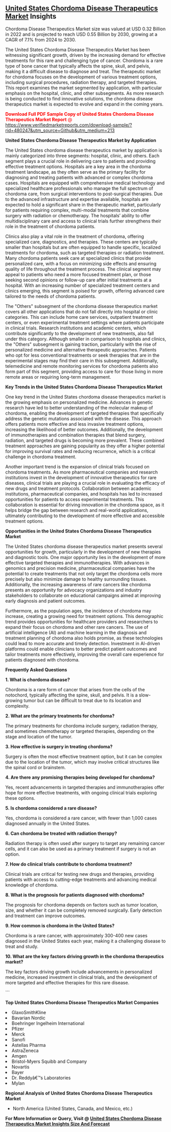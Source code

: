 <h2><a href="https://www.verifiedmarketreports.com/download-sample/?rid=480247&amp;utm_source=Github&amp;utm_medium=213" target="_blank">United States Chordoma Disease Therapeutics Market</a> Insights</h2><p>Chordoma Disease Therapeutics Market size was valued at USD 0.32 Billion in 2022 and is projected to reach USD 0.55 Billion by 2030, growing at a CAGR of 7.1% from 2024 to 2030.</p><p><p>The United States Chordoma Disease Therapeutics Market has been witnessing significant growth, driven by the increasing demand for effective treatments for this rare and challenging type of cancer. Chordoma is a rare type of bone cancer that typically affects the spine, skull, and pelvis, making it a difficult disease to diagnose and treat. The therapeutic market for chordoma focuses on the development of various treatment options, including surgical procedures, radiation therapy, and targeted therapies. This report examines the market segmented by application, with particular emphasis on the hospital, clinic, and other subsegments. As more research is being conducted to find innovative solutions, the chordoma disease therapeutics market is expected to evolve and expand in the coming years. <p><span class=""><span style="color: #ff0000;"><strong>Download Full PDF Sample Copy of United States Chordoma Disease Therapeutics Market Report</strong> @ </span><a href="https://www.verifiedmarketreports.com/download-sample/?rid=480247&amp;utm_source=Github&amp;utm_medium=213" target="_blank">https://www.verifiedmarketreports.com/download-sample/?rid=480247&amp;utm_source=Github&amp;utm_medium=213</a></span></p></p><p><strong>United States Chordoma Disease Therapeutics Market by Application</strong></p><p>The United States chordoma disease therapeutics market by application is mainly categorized into three segments: hospital, clinic, and others. Each segment plays a crucial role in delivering care to patients and providing effective treatment options. Hospitals are a key area in the chordoma treatment landscape, as they often serve as the primary facility for diagnosing and treating patients with advanced or complex chordoma cases. Hospitals are equipped with comprehensive medical technology and specialized healthcare professionals who manage the full spectrum of chordoma care, from surgical interventions to post-surgical therapies. Due to the advanced infrastructure and expertise available, hospitals are expected to hold a significant share in the therapeutic market, particularly for patients requiring complex, multi-modal treatments that combine surgery with radiation or chemotherapy. The hospitals’ ability to offer multidisciplinary care and access to clinical trials further strengthens their role in the treatment of chordoma patients.</p><p>Clinics also play a vital role in the treatment of chordoma, offering specialized care, diagnostics, and therapies. These centers are typically smaller than hospitals but are often equipped to handle specific, localized treatments for chordoma, such as targeted therapies or radiation treatment. Many chordoma patients seek care at specialized clinics that provide personalized care, with a focus on minimizing side effects and ensuring quality of life throughout the treatment process. The clinical segment may appeal to patients who need a more focused treatment plan, or those seeking second opinions or follow-up care after initial treatments at a hospital. With an increasing number of specialized treatment centers and clinics emerging, this segment is poised for growth, offering advanced care tailored to the needs of chordoma patients.</p><p>The "Others" subsegment of the chordoma disease therapeutics market covers all other applications that do not fall directly into hospital or clinic categories. This can include home care services, outpatient treatment centers, or even experimental treatment settings where patients participate in clinical trials. Research institutions and academic centers, which contribute significantly to the development of new treatments, also fall under this category. Although smaller in comparison to hospitals and clinics, the "Others" subsegment is gaining traction, particularly with the rise of personalized medicine and alternative therapeutic approaches. Patients who opt for less conventional treatments or seek therapies that are in the experimental stages may find their care in this subsegment. Additionally, telemedicine and remote monitoring services for chordoma patients also form part of this segment, providing access to care for those living in more remote areas or requiring long-term management.</p><p><strong>Key Trends in the United States Chordoma Disease Therapeutics Market</strong></p><p>One key trend in the United States chordoma disease therapeutics market is the growing emphasis on personalized medicine. Advances in genetic research have led to better understanding of the molecular makeup of chordoma, enabling the development of targeted therapies that specifically address the genetic mutations associated with the disease. This approach offers patients more effective and less invasive treatment options, increasing the likelihood of better outcomes. Additionally, the development of immunotherapies and combination therapies that blend surgery, radiation, and targeted drugs is becoming more prevalent. These combined treatment approaches are gaining popularity as they offer a higher potential for improving survival rates and reducing recurrence, which is a critical challenge in chordoma treatment.</p><p>Another important trend is the expansion of clinical trials focused on chordoma treatments. As more pharmaceutical companies and research institutions invest in the development of innovative therapeutics for rare diseases, clinical trials are playing a crucial role in evaluating the efficacy of new drugs and treatment protocols. Collaboration between academic institutions, pharmaceutical companies, and hospitals has led to increased opportunities for patients to access experimental treatments. This collaboration is essential for driving innovation in the chordoma space, as it helps bridge the gap between research and real-world applications, ultimately contributing to the development of more effective and accessible treatment options.</p><p><strong>Opportunities in the United States Chordoma Disease Therapeutics Market</strong></p><p>The United States chordoma disease therapeutics market presents several opportunities for growth, particularly in the development of new therapies and diagnostic tools. One major opportunity lies in the development of more effective targeted therapies and immunotherapies. With advances in genomics and precision medicine, pharmaceutical companies have the potential to create treatments that not only target the chordoma cells more precisely but also minimize damage to healthy surrounding tissues. Additionally, the increasing awareness of rare cancers like chordoma presents an opportunity for advocacy organizations and industry stakeholders to collaborate on educational campaigns aimed at improving early diagnosis and patient outcomes.</p><p>Furthermore, as the population ages, the incidence of chordoma may increase, creating a growing need for treatment options. This demographic trend provides opportunities for healthcare providers and researchers to expand their focus on chordoma and other rare cancers. The use of artificial intelligence (AI) and machine learning in the diagnosis and treatment planning of chordoma also holds promise, as these technologies could lead to more accurate and timely detection. Investment in AI-driven platforms could enable clinicians to better predict patient outcomes and tailor treatments more effectively, improving the overall care experience for patients diagnosed with chordoma.</p><p><strong>Frequently Asked Questions</strong></p><p><strong>1. What is chordoma disease?</strong></p><p>Chordoma is a rare form of cancer that arises from the cells of the notochord, typically affecting the spine, skull, and pelvis. It is a slow-growing tumor but can be difficult to treat due to its location and complexity.</p><p><strong>2. What are the primary treatments for chordoma?</strong></p><p>The primary treatments for chordoma include surgery, radiation therapy, and sometimes chemotherapy or targeted therapies, depending on the stage and location of the tumor.</p><p><strong>3. How effective is surgery in treating chordoma?</strong></p><p>Surgery is often the most effective treatment option, but it can be complex due to the location of the tumor, which may involve critical structures like the spinal cord or brainstem.</p><p><strong>4. Are there any promising therapies being developed for chordoma?</strong></p><p>Yes, recent advancements in targeted therapies and immunotherapies offer hope for more effective treatments, with ongoing clinical trials exploring these options.</p><p><strong>5. Is chordoma considered a rare disease?</strong></p><p>Yes, chordoma is considered a rare cancer, with fewer than 1,000 cases diagnosed annually in the United States.</p><p><strong>6. Can chordoma be treated with radiation therapy?</strong></p><p>Radiation therapy is often used after surgery to target any remaining cancer cells, and it can also be used as a primary treatment if surgery is not an option.</p><p><strong>7. How do clinical trials contribute to chordoma treatment?</strong></p><p>Clinical trials are critical for testing new drugs and therapies, providing patients with access to cutting-edge treatments and advancing medical knowledge of chordoma.</p><p><strong>8. What is the prognosis for patients diagnosed with chordoma?</strong></p><p>The prognosis for chordoma depends on factors such as tumor location, size, and whether it can be completely removed surgically. Early detection and treatment can improve outcomes.</p><p><strong>9. How common is chordoma in the United States?</strong></p><p>Chordoma is a rare cancer, with approximately 300-400 new cases diagnosed in the United States each year, making it a challenging disease to treat and study.</p><p><strong>10. What are the key factors driving growth in the chordoma therapeutics market?</strong></p><p>The key factors driving growth include advancements in personalized medicine, increased investment in clinical trials, and the development of more targeted and effective therapies for this rare disease.</p>```</p><p><strong>Top United States Chordoma Disease Therapeutics Market Companies</strong></p><div data-test-id=""><p><li>GlaxoSmithKline</li><li> Bavarian Nordic</li><li> Boehringer Ingelheim International</li><li> Pfizer</li><li> Merck</li><li> Sanofi</li><li> Astellas Pharma</li><li> AstraZeneca</li><li> Amgen</li><li> Bristol-Myers Squibb and Company</li><li> Novartis</li><li> Bayer</li><li> Dr. Reddyâ€™s Laboratories</li><li> Mylan</li></p><div><strong>Regional Analysis of&nbsp;United States Chordoma Disease Therapeutics Market</strong></div><ul><li dir="ltr"><p dir="ltr">North America&nbsp;(United States, Canada, and Mexico, etc.)</p></li></ul><p><strong>For More Information or Query, Visit @&nbsp;</strong><strong><a href="https://www.verifiedmarketreports.com/product/chordoma-disease-therapeutics-market-size-and-forecast/?utm_source=Github&amp;utm_medium=213" target="_blank">United States Chordoma Disease Therapeutics Market Insights Size And Forecast</a></strong></p></div>

